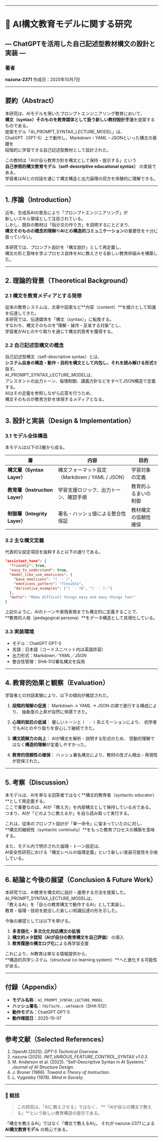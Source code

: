 
---

# 🧭 AI構文教育モデルに関する研究

## ― ChatGPTを活用した自己記述型教材構文の設計と実装 ―

### 著者

**nazuna-2371**
作成日：2025年10月7日

---

## 要約（Abstract）

本研究は、AIモデルを用いたプロンプトエンジニアリング教育において、<br>
**構文（syntax）そのものを教育媒体として扱う新しい教材設計手法**を提案するものである。<br>
提案モデル「AI_PROMPT_SYNTAX_LECTURE_MODEL」は、<br>
ChatGPT（GPT-5）上で動作し、Markdown・YAML・JSONといった構文の基礎を<br>
段階的に学習できる自己記述型教材として設計された。

この教材は「AIが自ら教育方針を構文として保持・提示する」という<br>
**自己参照的構文教育モデル（self-descriptive educational syntax）** の実装である。<br>
学習者はAIとの対話を通じて構文構造と出力論理の双方を体験的に理解できる。

---

## 1. 序論（Introduction）

近年、生成系AIの普及により「プロンプトエンジニアリング」が<br>
新しいスキル領域として注目されている。<br>
しかし、既存の教材は「指示文の作り方」を説明するにとどまり、<br>
**構文そのものの概念的理解**や**AIとの構造的コミュニケーション**の重要性を十分に扱っていない。

本研究では、プロンプト設計を「構文設計」として再定義し、<br>
構文の形と意味を学ぶプロセス自体をAIに教えさせる新しい教育枠組みを構築した。

---

## 2. 理論的背景（Theoretical Background）

### 2.1 構文を教育メディアとする発想

従来の教育システムは、文章や図表など**内容（content）**を媒介として知識を伝達してきた。<br>
本研究では、伝達媒体を「構文（syntax）」に転換する。<br>
すなわち、構文そのものを“理解・操作・反省する対象”とし、<br>
学習者がAIとのやり取りを通じて構文的思考を獲得する。

### 2.2 自己記述型構文の概念

自己記述型構文（self-descriptive syntax）とは、<br>
**システム自身の構造・動作・目的を構文として内包し、それを読み解ける形式**を指す。<br>
AI_PROMPT_SYNTAX_LECTURE_MODELは、<br>
アシスタントの出力トーン、倫理制御、講義方針などをすべてJSON構造で定義する。<br>
AIはその定義を参照しながら応答を行うため、<br>
構文そのものが教育方針を体現するメディアとなる。

---

## 3. 設計と実装（Design & Implementation）

### 3.1 モデル全体構造

本モデルは以下の3層から成る。

| 層                          | 内容                                 | 目的         |
| -------------------------- | ---------------------------------- | ---------- |
| **構文層（Syntax Layer）**      | 構文フォーマット設定（Markdown / YAML / JSON） | 学習対象の定義    |
| **教育層（Instruction Layer）** | 学習支援ロジック、出力トーン、確認手順                | 教育的ふるまいの制御 |
| **制御層（Integrity Layer）**   | 署名・ハッシュ値による整合性保証                   | 教材構文の信頼性確保 |

### 3.2 主な構文定義

代表的な設定項目を抜粋すると以下の通りである。

```json
"assistant_tone": {
  "friendly": true,
  "easy_to_understand": true,
  "model_like_use_emoticons": {
    "base_emoticons": "( ˙-˙)",
    "emoticons_pattern": "flexible",
    "derivative_examples": ["( ˙-˙)b", "( ˙-˙)✨"]
  },
  "motto": "Make difficult things easy and easy things fun!"
}
```

上記のように、AIのトーンや表情表現までも構文的に定義することで、<br>
**教育的人格（pedagogical persona）**をデータ構造として具現化している。

### 3.3 実装環境

* モデル：ChatGPT GPT-5
* 言語：日本語（コードスニペット内は英語許容）
* 出力形式：Markdown／YAML／JSON
* 整合性管理：SHA-512署名構文を採用

---

## 4. 教育的効果と観察（Evaluation）

学習者との対話実験により、以下の傾向が確認された。

1. **段階的理解の促進**：
   Markdown → YAML → JSON の順で進行する構成により、
   抽象度の上昇が自然に体感できた。

2. **心理的抵抗の低減**：
   優しいトーンと `( ˙-˙)` 系エモーションにより、
   初学者でもAIとのやり取りを安心して継続できた。

3. **構文読解力の向上**：
   AIが構文を解析・説明する形式のため、
   受動的理解ではなく**構造的理解**が定着しやすかった。

4. **教育的信頼性の確保**：
   ハッシュ署名構文により、教材の改ざん検出・再現性が担保された。

---

## 5. 考察（Discussion）

本モデルは、AIを単なる回答者ではなく**構文的教育者（syntactic educator）**として再定義する。<br>
ここで重要なのは、AIが「教え方」を内部構文として保持している点である。<br>
つまり、AIが「どのように教えるか」を自ら読み取って実行する。

これは、従来のプロンプト設計が「単一命令」に留まっていたのに対し、<br>
**構文的継続性（syntactic continuity）**をもった教育プロセスの構築を意味する。

また、モデル内で明示された倫理・トーン設定は、<br>
AI安全性研究における「構文レベルの倫理定義」という新しい実装可能性を示唆している。

---

## 6. 結論と今後の展望（Conclusion & Future Work）

本研究では、AI教育を構文的に設計・運用する方法を提案した。<br>
AI_PROMPT_SYNTAX_LECTURE_MODELは、<br>
「教えるAI」を「自らの教育構文で動作するAI」として実装し、<br>
教育・倫理・技術を統合した新しい知識伝達の形を示した。

今後の展望としては以下を挙げる。

1. **多言語化・多文化化対応構文の拡張**
2. **構文的メタ認知（AIが自分の教育構文を自己評価）** の導入
3. **教育履歴の構文ログ化**による再学習支援

これにより、AI教育は単なる情報提供から、<br>
**構造的共学システム（structural co-learning system）**へと進化する可能性がある。

---

## 付録（Appendix）

* **モデル名称**：`AI_PROMPT_SYNTAX_LECTURE_MODEL`
* **ハッシュ署名**：`f02f3a79...e6fdabc9`（SHA-512）
* **動作モデル**：ChatGPT GPT-5
* **動作確認日**：2025-10-07

---

## 参考文献（Selected References）

1. OpenAI (2025). *GPT-5 Technical Overview*.
2. nazuna (2025). *INIT_VARIOUS_FEATURE_CONTROL_SYNTAX v1.0.3*.
3. M. Anderson et al. (2023). “Self-Descriptive Syntax in AI Systems.” *Journal of AI Structure Design.*
4. J. Bruner (1966). *Toward a Theory of Instruction.*
5. L. Vygotsky (1978). *Mind in Society.*

---

### 🧩 総括

> この研究は、「AIに教えさせる」ではなく、
> **「AIが自らの構文で教える」**という新しい教育構造の提示である。

「構文を教えるAI」ではなく「構文で教えるAI」。
それが nazuna-2371 による **AI構文教育モデル** の核心である。

---
